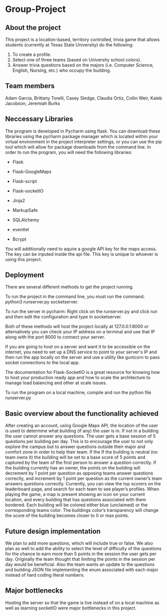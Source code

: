 # Group-Project
##	About the project

This project is a location-based, territory controlled, trivia game that allows students (currently at Texas State University) do the following: 
 1. To create a profile.
 2. Select one of three teams (based on University school colors).
 3. Answer trivia questions based on the majors (i.e. Computer Science, English, Nursing, etc.) who occupy the building.

##	Team members

Adam Garcia, Brittany Torelli, Casey Sledge, Claudia Ortiz, Collin Weir, Kaleb Jacobson, Jeremiah Burks

##	Neccessary Libraries

The program is developed in Pycharm using flask. You can download these libraries using the pycharm package manager which is located within your virtual environment in the project interpreter settings, or you can use the pip tool which will allow for package downloads from the command line. In order to run the program, you will need the following libraries: 

  * Flask
  
  * Flask-GoogleMaps
  
  * Flask-script
  
  * Flask-socketIO
  
  * Jinja2
  
  * MarkupSafe
  
  * SQLAlchemy
  
  * eventlet
  
  * Bcrypt
 
You  will additionally need to aquire a google API key for the maps access. The key can be inputed inside the api file. This key is unique to whoever is using this project.

## Deployment
There are several different methods to get the project running.

To run the project in the command line, you must run the command: python3 runserver.py socketserver.

To run the server in pycharm: Right click on the runserver.py and click run and then edit the configuration and type in socketserver.

Both of these methods will host the project locally at 127.0.0.1:8000 or alternatively you can check your IP address on a terminal and use that IP along with the port 8000 to connect your server.

If you are going to host on a server and want it to be accessible on the internet, you need to set up a DNS service to point to your server's IP and then run the app locally on the server and use a utility like gunicorn to pass socket connections to the local app.

The documentation for Flask-SocketIO is a great resource for knowing how to host your production ready app and how to scale the architecture to manage load balancing and other at scale issues.

To run the program on a local machine, compile and run the python file runserver.py

##	Basic overview about the functionality achieved

After creating an account, using Google Maps API, the location of the user is used to determine what building (if any) the user is in. If not in a building the user cannot answer any questions. The user gets a base session of 5 questions per building per day. This is to encourage the user to not only explore the campus but to answer questions outside their major and comfort zone in order to help their team. If the If the building is neutral (no team owns it) the building will be set to a base score of 5 points and captured by the team of the first person to answer a question correctly. If the building currently has an owner, the points on the building will decrement by 1 point per question as opposing teams answer questions correctly, and increment by 1 point per question as the current owner’s team answers questions correctly. Currently, you can view the top scorers on the leaderboard page, and search for each team to see player’s profiles. When playing the game, a map is present showing an icon on your current location, and every building that has questions associated with them bordered. Each building will be colored either blue (unclaimed) or the corresponding teams color. The buildings color’s transparency will change the score of the building becomes closer to 0 or max points.

##	Future design implementation

We plan to add more questions, which will include true or false. We also plan as well to add the ability to select the level of difficulty of the questions for the chance to earn more than 5 points in the session the user gets per day. Originally the team thought that limiting the points in the session per day would be beneficial. Also the team wants an update to the questions and building JSON file implementing the enum associated with each major instead of hard coding literal numbers. 

##	Major bottlenecks

Hosting the server so that the game is live instead of on a local machine as well as learning socketIO were major bottlenecks in this project.

